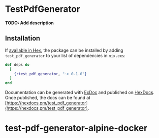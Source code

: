 # TestPdfGenerator

**TODO: Add description**

## Installation

If [available in Hex](https://hex.pm/docs/publish), the package can be installed
by adding `test_pdf_generator` to your list of dependencies in `mix.exs`:

```elixir
def deps do
  [
    {:test_pdf_generator, "~> 0.1.0"}
  ]
end
```

Documentation can be generated with [ExDoc](https://github.com/elixir-lang/ex_doc)
and published on [HexDocs](https://hexdocs.pm). Once published, the docs can
be found at [https://hexdocs.pm/test_pdf_generator](https://hexdocs.pm/test_pdf_generator).

# test-pdf-generator-alpine-docker

